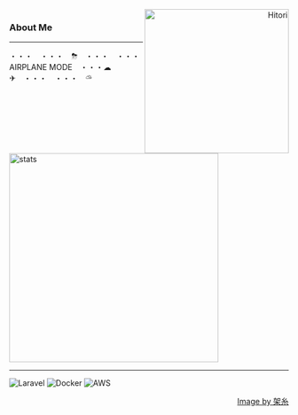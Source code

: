 <div align="right">
  <img align="right" width="260" alt="Hitori" src="https://pbs.twimg.com/media/FlDaH2LaEAY1NlM?format=jpg&name=large"/>
  

</div>

<div align="left">
  
  <h3>About Me</h3>

  ---

  ・・・　・・・　⛈　・・・　・・・　AIRPLANE MODE　・・・☁︎　✈︎　・・・　・・・　⛅︎
  
  <img width="377" alt="stats" src="https://github-readme-stats.vercel.app/api?username=hyn2&show_icons=true&theme=dark"/>

  ---

  ![Laravel](https://skillicons.dev/icons?i=laravel&theme=dark)
  ![Docker](https://skillicons.dev/icons?i=docker&theme=dark)
  ![AWS](https://skillicons.dev/icons?i=aws&theme=dark)
  
</div>

<div align="right">
  <a href="https://twitter.com/k4itoh">Image by 架糸</a>
</div>

  
